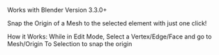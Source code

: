 Works with Blender Version 3.3.0+

Snap the Origin of a Mesh to the selected element with just one click!

How it Works:
While in Edit Mode, Select a Vertex/Edge/Face and go to Mesh/Origin To Selection to snap the origin
